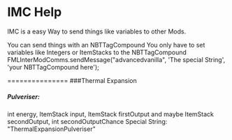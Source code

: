 # IMC Help
IMC is a easy Way to send things like variables to other Mods.

You can send things with an NBTTagCompound
You only have to set variables like Integers or ItemStacks to the NBTTagCompound
FMLInterModComms.sendMessage("advancedvanilla", 'The special String', 'your NBTTagCompound here');

===============
###Thermal Expansion
##### Pulveriser:
int energy, ItemStack input, ItemStack firstOutput and maybe ItemStack secondOutput, int secondOutputChance
Special String: "ThermalExpansionPulveriser"
